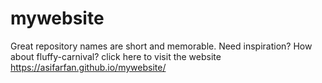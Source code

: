 # mywebsite
Great repository names are short and memorable. Need inspiration? How about fluffy-carnival?
click here to visit the website https://asifarfan.github.io/mywebsite/
